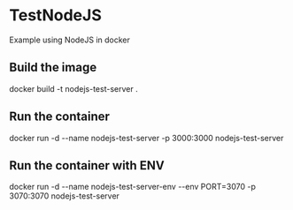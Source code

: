 # TestNodeJS
Example using NodeJS in docker

## Build the image
docker build -t nodejs-test-server .

## Run the container
docker run -d --name nodejs-test-server -p 3000:3000 nodejs-test-server


## Run the container with ENV
docker run -d --name nodejs-test-server-env --env PORT=3070 -p 3070:3070 nodejs-test-server
